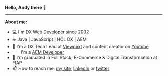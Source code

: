**Hello, Andy there 👋**

* * *
**About me:**

- 💻 I'm DX Web Developer since 2002
- ☕ Java | JavaScript | HCL DX | AEM
- 🚀 I'm a DX Tech Lead at [Viewnext](https://www.viewnext.com/) and content creator on [Youtube](https://www.youtube.com/@AndersonMaya)
- &nbsp;<img height="15" src="https://www.adobe.com/favicon.ico">&nbsp;&nbsp;I'm a [AEM Developer](https://solutionpartners.adobe.com/s/directory/detail/ibm)
- 📝 I'm graduated in Full Stack, E-Commerce & Digital Transformation at FIAP
- 📫 How to reach me: [my site](https://andersonmarques.glitch.me/), [linkedIn](https://www.linkedin.com/in/andersonmarques/) or [twitter](https://twitter.com/andersonmarques)  
